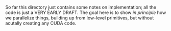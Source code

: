 
 So far this directory just contains some notes on implementation; all the code
 is just a VERY EARLY DRAFT.  The goal here is to show *in principle* how we parallelize
 things, building up from low-level primitives, but without acutally creating any
 CUDA code.
